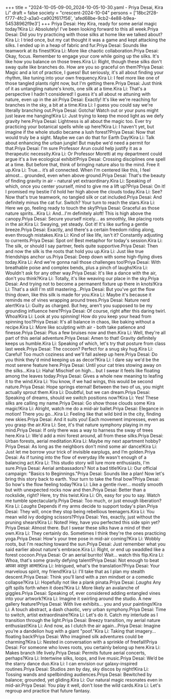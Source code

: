 +++
title = "2024-10-05-09-00_2024-10-05-10-30.yaml - Priya Desai, Kira Li"
draft = false
society = "crescent-2024-10-04"
persons = ['18bc2f28-f777-4fc2-a3a0-ca902f617f56', 'afed68be-9cb2-4e88-b9ea-54538962f9e3']
+++
Priya Desai: Hey Kira, ready for some aerial magic today?Kira Li: Absolutely! I've been looking forward to this all week.Priya Desai: Did you try practicing with those silks at home like we talked about?Kira Li: I tried once, but my cat thought it was a game and kept attacking the silks. I ended up in a heap of fabric and fur.Priya Desai: Sounds like teamwork at its finest!Kira Li: More like chaotic collaboration.Priya Desai: Okay, focus. Remember to engage your core while going up the silks. It's like how you balance on those trees.Kira Li: Right, though these silks don't sway quite like branches do. How are you so graceful on them?Priya Desai: Magic and a lot of practice, I guess! But seriously, it's all about finding your rhythm, like tuning into your own frequency.Kira Li: I feel more like one of those tangled plants right now, but I'm getting there.Priya Desai: Just think of it as untangling nature's knots, one silk at a time.Kira Li: That's a perspective I hadn't considered! I guess it's all about re attuning with nature, even up in the air.Priya Desai: Exactly! It's like we're reaching for branches in the sky, a bit at a time.Kira Li: I guess you could say we're literally branching out.Priya Desai: Gotcha! Watch out or your puns might just leave me hanging!Kira Li: Just trying to keep the mood light as we defy gravity here.Priya Desai: Lightness is all about the magic too. Ever try practicing your botanical spells while up here?Kira Li: I haven't yet, but imagine if the whole studio became a lush forest?Priya Desai: Now that would truly be a sight. Maybe we can do that for Earth Day!Kira Li: Talk about enhancing the urban jungle! But maybe we'd need a permit for that.Priya Desai: I'm sure Professor Arun could help justify it as a therapeutic necessity.Kira Li: Or Professor Moretti at my department could argue it's a live ecological exhibit!Priya Desai: Crossing disciplines one spell at a time. But before that, think of bringing nature also to the mind. Free it up.Kira Li: True... it’s all connected. When I'm centered like this, I feel almost... grounded, even when above ground.Priya Desai: That's the beauty of finding gravity in air - natural yet extraordinary.Kira Li: Speaking of which, once you center yourself, mind to give me a lift up?Priya Desai: On it! I promised my bestie I'd hold her high above the clouds today.Kira Li: See? Now that's true teamwork, no tangled silk or cat included.Priya Desai: And definitely minus the cat fur. Switch? Your turn to reach the stars.Kira Li: Here we go, feeling ready to touch the sky!Priya Desai: Graceful as those nature spirits...Kira Li: And...I'm definitely aloft! This is high above the canopy.Priya Desai: Secure yourself nicely... as smoothly, like placing roots in the air.Kira Li: Swaying, yet steady. Got it! It's like surfing a gentle breeze.Priya Desai: Exactly, and there's a certain freedom riding along, even through mistakes.Kira Li: Kind of like life, isn't it? Constantly adjusting to currents.Priya Desai: Spot on! Best metaphor for today's session.Kira Li: The silk, or should I say partner, feels quite supportive.Priya Desai: Then and now the silk is the roots that hold you up.Kira Li: Just like true friendships anchor us.Priya Desai: Deep down with some high-flying dives today.Kira Li: And we're gonna nail those challenges too!Priya Desai: With breathable poise and complex bends, plus a pinch of laughs!Kira Li: Wouldn't ask for any other way.Priya Desai: It's like a dance with the air, don't you think?Kira Li: Totally, it's like weaving our place in the sky.Priya Desai: And trying not to become a permanent fixture up there in knots!Kira Li: That's a skill I'm still mastering...Priya Desai: But you've got the flow thing down, like this silk is made for you.Kira Li: Maybe it's because it reminds me of vines wrapping around trees.Priya Desai: Nature nerd alert!Kira Li: Guilty as charged. But hey, aren't you supposed to be my grounding influence here?Priya Desai: Of course, right after this daring twirl. Whoa!Kira Li: Look at you spinning! How do you keep your head from spinning too?Priya Desai: It's all balance in chaos, like baking without a recipe.Kira Li: More like sculpting with air - both take patience and finesse.Priya Desai: Plus a few bruises now and then.Kira Li: Well, they're all part of this aerial adventure.Priya Desai: Amen to that! Gravity definitely keeps us humble.Kira Li: Speaking of which, let's try that posture from class last week.Priya Desai: The cocoon? Perfect for a snug sky hug.Kira Li: Careful! Too much coziness and we'll fall asleep up here.Priya Desai: Do you think they'd mind keeping us as decor?Kira Li: I dare say we'd be the most serene feature here.Priya Desai: Until your cat tries stowing away on the silks...Kira Li: Haha! Mischief on high... but I swear it feels like floating among the leaves today.Priya Desai: Gives a whole new meaning to leafing it to the wind.Kira Li: You know, if we had wings, this would be second nature.Priya Desai: Hope springs eternal! Between the two of us, you might actually sprout them.Kira Li: Doubtful, but we can dream.Priya Desai: Speaking of dreams, should we switch positions now?Kira Li: Yes! These silks are calling my name.Priya Desai: Go show those clouds some Kira magic!Kira Li: Alright, watch me do a mid-air ballet.Priya Desai: Elegance in motion! There you go...Kira Li: Feeling like that wild bird in the city, finding new skies.Priya Desai: And it suits you! Each movement impresses, even as you grasp the air.Kira Li: See, it's that nature symphony playing in my mind.Priya Desai: If only there was a way to harness the sway of trees here.Kira Li: We'd add a mini forest around, all from these silks.Priya Desai: Urban forests, aerial meditation.Kira Li: Maybe my next apartment hobby?Priya Desai: As long as the neighbors don't mind some air dance!Kira Li: Just let me borrow your trick of invisible earplugs, and I’m golden.Priya Desai: As if tuning into the flow of everyday life wasn't enough of a balancing act.Kira Li: This studio story will lure more enthusiasts, I'm sure.Priya Desai: Aerial ambassadors? Not a bad title!Kira Li: Our official campaign: "Basics to Beginnings."Priya Desai: Sounds like a plan! Now let's bring this story back to earth. Your turn to take the final bow?Priya Desai: So how's the flow feeling today?Kira Li: Like a gentle river... mostly smooth but with unexpected rocks now and then.Priya Desai: Better than a rockslide, right? Here, try this twist.Kira Li: Oh, easy for you to say. Watch me tumble spectacularly.Priya Desai: Too much, or just enough liberation?Kira Li: *Laughs* Depends if my arms decide to support today's plan.Priya Desai: They will, once they stop being rebellious teenagers.Kira Li: You mean wild ivy dodging scissors?Priya Desai: Yes, exactly, just without the pruning shears!Kira Li: Noted! Hey, have you perfected this side spin yet?Priya Desai: Almost there. But I swear these silks have a mind of their own.Kira Li: They certainly do. Sometimes I think they're the ones practicing yoga.Priya Desai: How's your tree pose in mid-air coming?Kira Li: Wobbly roots, but I'm reaching toward the sun.Priya Desai: Just remember what you said earlier about nature's embrace.Kira Li: Right, or end up swaddled like a forest cocoon.Priya Desai: Or an aerial burrito! Wait... watch this flip.Kira Li: Whoa, that's some gravity defying talent!Priya Desai: Not enough to beat आपका अदभुत आत्मा!Kira Li: Intrigued, what's the translation?Priya Desai: Your marvelous spirit, my friend!Kira Li: I'll take that as I plan my stealth descent.Priya Desai: Think you'll land with a zen mindset or a comedic collapse?Kira Li: Hopefully not like a plank pinata.Priya Desai: *Laughs* Any gift spills forth when it does?Kira Li: More likely an avalanche of giggles.Priya Desai: Speaking of, ever considered adding entangled vines into your artwork?Kira Li: Imagine it swirling around the studio. A new gallery feature!Priya Desai: With live exhibits... you and your paintings!Kira Li: A touch abstract, a dash chaotic, very urban symphony.Priya Desai: Time to switch, artist extraordinaire?Kira Li: Let's do it. Catch my interlude as I transition through the light.Priya Desai: Breezy transition, my aerial nature enthusiast!Kira Li: And now, as I clutch the air again...Priya Desai: Imagine you’re a dandelion hug with a giant "poof."Kira Li: Taking that imagery... floating back!Priya Desai: Who imagined silk adventures could be charming?Kira Li: Nested in conversation with a sprinkle of freefall!Priya Desai: For someone who loves roots, you certainly belong up here.Kira Li: Makes branch life lively.Priya Desai: Permits future aerial concerts, perhaps?Kira Li: Intertwine silks, loops, and live music.Priya Desai: We’d be the starry dance duo.Kira Li: I can envision our galaxy-inspired routines.Priya Desai: Studios zen by day, sky discos by night!Kira Li: Tossing wands and spellbinding audiences.Priya Desai: Bewitched by balance; grounded, yet gliding.Kira Li: Our natural magic resonates even in mid-air.Priya Desai: You play it well, don't lose the wild cards.Kira Li: Let's regroup and practice that future fantasy.
